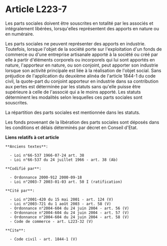 # Article L223-7

Les parts sociales doivent être souscrites en totalité par les associés et intégralement libérées, lorsqu'elles représentent
des apports en nature ou en numéraire.

Les parts sociales ne peuvent représenter des apports en industrie. Toutefois, lorsque l'objet de la société porte sur
l'exploitation d'un fonds de commerce ou d'une entreprise artisanale apporté à la société ou créé par elle à partir
d'éléments corporels ou incorporels qui lui sont apportés en nature, l'apporteur en nature, ou son conjoint, peut apporter
son industrie lorsque son activité principale est liée à la réalisation de l'objet social. Sans préjudice de l'application du
deuxième alinéa de l'article 1844-1 du code civil, la quote-part du conjoint apporteur en industrie dans sa contribution aux
pertes est déterminée par les statuts sans qu'elle puisse être supérieure à celle de l'associé qui a le moins apporté. Les
statuts déterminent les modalités selon lesquelles ces parts sociales sont souscrites.

La répartition des parts sociales est mentionnée dans les statuts.

Les fonds provenant de la libération des parts sociales sont déposés dans les conditions et délais déterminés par décret en
Conseil d'Etat.

**Liens relatifs à cet article**

	**Anciens textes**:

	  - Loi n°66-537 1966-07-24 art. 38
	  - Loi n°66-537 du 24 juillet 1966 - art. 38 (Ab)

	**Codifié par**:

	  - Ordonnance 2000-912 2000-09-18
	  - Loi n°2003-7 2003-01-03 art. 50 I (ratification)

	**Cité par**:

	  - Loi n°2001-420 du 15 mai 2001 - art. 124 (V)
	  - Loi n°2003-721 du 1 août 2003 - art. 58 (V)
	  - Ordonnance n°2004-604 du 24 juin 2004 - art. 56 (V)
	  - Ordonnance n°2004-604 du 24 juin 2004 - art. 57 (V)
	  - Ordonnance n°2004-604 du 24 juin 2004 - art. 58 (V)
	  - Code de commerce - art. L223-32 (V)

	**Cite**:

	  - Code civil - art. 1844-1 (V)
